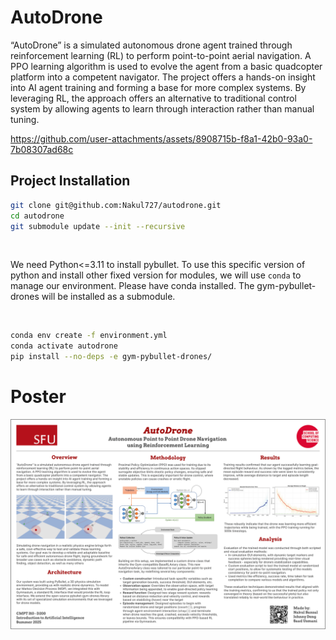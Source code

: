 # AutoDrone

“AutoDrone” is a simulated autonomous drone agent trained through reinforcement learning (RL) to perform point-to-point aerial navigation. A PPO learning algorithm is used to evolve the agent from a basic quadcopter platform into a competent navigator. The project offers a hands-on insight into AI agent training and forming a base for more complex systems. By leveraging RL, the approach  offers an alternative to traditional control system by allowing agents to learn through interaction rather than manual tuning. 

https://github.com/user-attachments/assets/8908715b-f8a1-42b0-93a0-7b08307ad68c

## Project Installation

```zsh
git clone git@github.com:Nakul727/autodrone.git
cd autodrone
git submodule update --init --recursive
```

<br>

We need Python<=3.11 to install pybullet. To use this specific version of python and install
other fixed version for modules, we will use `conda` to manage our environment. Please have conda installed.
The gym-pybullet-drones will be installed as a submodule.

<br>

```zsh
conda env create -f environment.yml
conda activate autodrone
pip install --no-deps -e gym-pybullet-drones/
```

# Poster

![AutoDrone Poster](assets/poster.png)